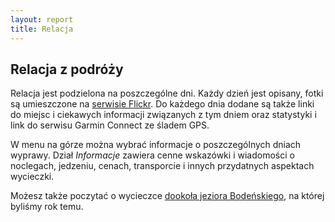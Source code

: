 ```yaml
---
layout: report
title: Relacja
---
```


## Relacja z podróży
Relacja jest podzielona na poszczególne dni. Każdy dzień jest opisany, fotki są
umieszczone na [serwisie Flickr](http://www.flickr.com/photos/michalbugno/sets/72157624147637248/).
Do każdego dnia dodane są także linki do miejsc i ciekawych informacji
związanych z tym dniem oraz statystyki i link do serwisu Garmin Connect ze
śladem GPS.

W menu na górze można wybrać informacje o poszczególnych dniach wyprawy. Dział
*Informacje* zawiera cenne wskazówki i wiadomości o noclegach, jedzeniu, cenach,
transporcie i innych przydatnych aspektach wycieczki.

Możesz także poczytać o wycieczce [dookoła jeziora Bodeńskiego](./bodensee.html),
na której byliśmy rok temu.
